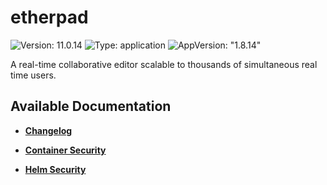# etherpad

![Version: 11.0.14](https://img.shields.io/badge/Version-11.0.14-informational?style=flat-square) ![Type: application](https://img.shields.io/badge/Type-application-informational?style=flat-square) ![AppVersion: "1.8.14"](https://img.shields.io/badge/AppVersion-"1.8.14"-informational?style=flat-square)

A real-time collaborative editor scalable to thousands of simultaneous real time users.

## Available Documentation

- [**Changelog**](CHANGELOG)

- [**Container Security**](container-security)

- [**Helm Security**](helm-security)

